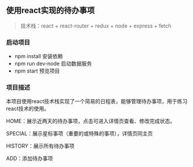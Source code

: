 ## 使用react实现的待办事项

> 技术栈：react + react-router + redux + node + express + fetch

### 启动项目

- npm install 安装依赖
- npm run dev-node 启动数据服务
- npm start 预览项目

### 项目描述

本项目使用react技术栈实现了一个简易的日程表，能够管理待办事项，用于练习react技术的使用。

HOME：展示近两天的待办事项，点击可进入详情页查看、修改完成状态。

SPECIAL：展示星标事项（重要的或特殊的事项），详情页同主页

HISTORY：展示所有待办事项

ADD：添加待办事项
